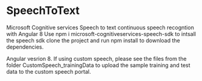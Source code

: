 # SpeechToText
 Microsoft Cognitive services Speech to text continuous speech recogntion with Angular 8
Use npm i microsoft-cognitiveservices-speech-sdk to intsall the speech sdk
clone the project and run npm install to download the dependencies.

Angular vesrion 8.
If using custom speech, please see the files from the folder CustomSpeech_trainingData to upload the sample training and test data to the custom speech portal.
